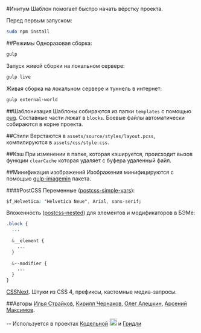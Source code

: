 #Инитум
Шаблон помогает быстро начать вёрстку проекта.

Перед первым запуском:
```bash
sudo npm install
```

##Режимы
Одноразовая сборка:
```bash
gulp
```

Запуск живой сборки на локальном сервере:
```bash
gulp live
```

Живая сборка на локальном сервере и туннель в интернет:
```bash
gulp external-world
```

##Шаблонизация
Шаблоны собираются из папки `templates` с помощью [pug](https://pugjs.org). Составные части лежат в `blocks`. Боевые файлы автоматически собираются в корне проекта.

##Стили
Верстаются в `assets/source/styles/layout.pcss`, компилируются в `assets/css/style.css`.

##Кэш
При изменении в папке, которая кэшируется, происходит вызов функции `clearCache` которая удаляет с буфера удаленный файл.

##Минификация изображений
Изображения минифицируются с помощью [gulp-imagemin](https://www.npmjs.com/package/gulp-imagemin) пакета.

####PostCSS
Переменные ([postcss-simple-vars](https://github.com/postcss/postcss-simple-vars)):
```css
$f_Helvetica: "Helvetica Neue", Arial, sans-serif;
```
Вложенность ([postcss-nested](https://github.com/postcss/postcss-nested)) для элементов и модификаторов в БЭМе:
```css
.block {
  ...
  
  &__element {
    ...
  }
  
  &--modifier {
    ...
  }
}
```
[CSSNext](http://cssnext.io). Штуки из CSS 4, префиксы, кастомные медиа-запросы.

##Авторы
[Илья Страйков](https://github.com/straykov), [Кирилл Чернаков](https://github.com/Kiryous), [Олег Алешкин](https://github.com/AleshaOleg), [Арсений Максимов](https://github.com/notarseniy).

--
Используется в проектах [Кодельной](http://code.straykov.ru) <img src="http://code.straykov.ru/assets/img/logo.svg" height="19"> и [Гридли](http://gridly.ru)
